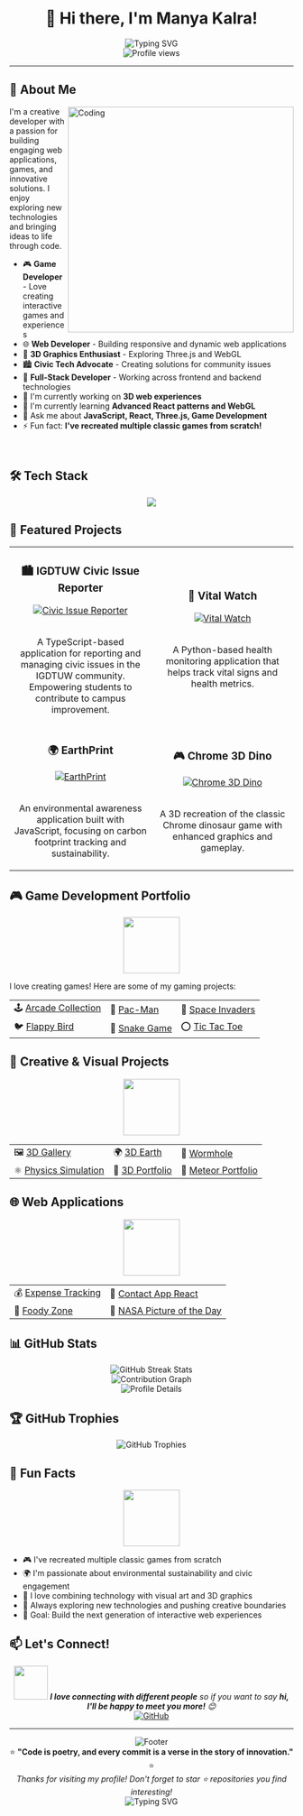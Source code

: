 # <div align="center">👋 Hi there, I'm Manya Kalra!</div>

<div align="center">
  <img src="https://readme-typing-svg.herokuapp.com?font=Fira+Code&pause=1000&color=F75C7E&center=true&vCenter=true&width=435&lines=Welcome+to+my+GitHub+profile!;I'm+a+passionate+developer;Building+interactive+experiences;Creating+games+and+web+apps;Always+exploring+new+tech!" alt="Typing SVG" />
</div>

<div align="center">
  <img src="https://komarev.com/ghpvc/?username=manyakalra05&label=Profile%20views&color=0e75b6&style=flat" alt="Profile views" />
</div>

---

## 🚀 About Me

<img align="right" alt="Coding" width="400" src="https://raw.githubusercontent.com/abhisheknaiidu/abhisheknaiidu/master/code.gif">

I'm a creative developer with a passion for building engaging web applications, games, and innovative solutions. I enjoy exploring new technologies and bringing ideas to life through code.

- 🎮 **Game Developer** - Love creating interactive games and experiences
- 🌐 **Web Developer** - Building responsive and dynamic web applications
- 🎨 **3D Graphics Enthusiast** - Exploring Three.js and WebGL
- 🏙️ **Civic Tech Advocate** - Creating solutions for community issues
- 📱 **Full-Stack Developer** - Working across frontend and backend technologies
- 🔭 I'm currently working on **3D web experiences**
- 🌱 I'm currently learning **Advanced React patterns and WebGL**
- 💬 Ask me about **JavaScript, React, Three.js, Game Development**
- ⚡ Fun fact: **I've recreated multiple classic games from scratch!**

<br clear="both">

## 🛠️ Tech Stack

<div align="center">
  <img src="https://skillicons.dev/icons?i=js,ts,python,java,html,css,react,nodejs,threejs,git,github,vscode&perline=6" />
</div>


## 🎯 Featured Projects

<div align="center">
  <table>
    <tr>
      <td width="50%">
        <h3 align="center">🏙️ IGDTUW Civic Issue Reporter</h3>
        <div align="center">
          <a href="https://github.com/manyakalra05/igdtuw-civic-issue-reporter" target="_blank">
            <img src="https://github-readme-stats.vercel.app/api/pin/?username=manyakalra05&repo=igdtuw-civic-issue-reporter&theme=radical" alt="Civic Issue Reporter" />
          </a>
          <br>
          <br>
          <p>A TypeScript-based application for reporting and managing civic issues in the IGDTUW community. Empowering students to contribute to campus improvement.</p>
        </div>
      </td>
      <td width="50%">
        <h3 align="center">💚 Vital Watch</h3>
        <div align="center">
          <a href="https://github.com/manyakalra05/vital-watch" target="_blank">
            <img src="https://github-readme-stats.vercel.app/api/pin/?username=manyakalra05&repo=vital-watch&theme=radical" alt="Vital Watch" />
          </a>
          <br>
          <br>
          <p>A Python-based health monitoring application that helps track vital signs and health metrics.</p>
        </div>
      </td>
    </tr>
    <tr>
      <td width="50%">
        <h3 align="center">🌍 EarthPrint</h3>
        <div align="center">
          <a href="https://github.com/manyakalra05/earthprint" target="_blank">
            <img src="https://github-readme-stats.vercel.app/api/pin/?username=manyakalra05&repo=earthprint&theme=radical" alt="EarthPrint" />
          </a>
          <br>
          <br>
          <p>An environmental awareness application built with JavaScript, focusing on carbon footprint tracking and sustainability.</p>
        </div>
      </td>
      <td width="50%">
        <h3 align="center">🎮 Chrome 3D Dino</h3>
        <div align="center">
          <a href="https://github.com/manyakalra05/chrome-3d-dino" target="_blank">
            <img src="https://github-readme-stats.vercel.app/api/pin/?username=manyakalra05&repo=chrome-3d-dino&theme=radical" alt="Chrome 3D Dino" />
          </a>
          <br>
          <br>
          <p>A 3D recreation of the classic Chrome dinosaur game with enhanced graphics and gameplay.</p>
        </div>
      </td>
    </tr>
  </table>
</div>

## 🎮 Game Development Portfolio

<div align="center">
  <img src="https://media.giphy.com/media/3oKIPnAiaMCws8nOsE/giphy.gif" width="100">
</div>

I love creating games! Here are some of my gaming projects:

<div align="center">
  <table>
    <tr>
      <td>🕹️ <a href="https://github.com/manyakalra05/arcade">Arcade Collection</a></td>
      <td>👻 <a href="https://github.com/manyakalra05/pacman">Pac-Man</a></td>
      <td>🚀 <a href="https://github.com/manyakalra05/space-invaders">Space Invaders</a></td>
    </tr>
    <tr>
      <td>🐦 <a href="https://github.com/manyakalra05/flappybird">Flappy Bird</a></td>
      <td>🐍 <a href="https://github.com/manyakalra05/snakegame">Snake Game</a></td>
      <td>⭕ <a href="https://github.com/manyakalra05/tictactoe">Tic Tac Toe</a></td>
    </tr>
  </table>
</div>

## 🎨 Creative & Visual Projects

<div align="center">
  <img src="https://media.giphy.com/media/3oKIPEqDGUULpEU0aQ/giphy.gif" width="100">
</div>

<div align="center">
  <table>
    <tr>
      <td>🖼️ <a href="https://github.com/manyakalra05/3Dgallery">3D Gallery</a></td>
      <td>🌍 <a href="https://github.com/manyakalra05/3dEarth">3D Earth</a></td>
      <td>🌌 <a href="https://github.com/manyakalra05/wormhole">Wormhole</a></td>
    </tr>
    <tr>
      <td>⚛️ <a href="https://github.com/manyakalra05/physics">Physics Simulation</a></td>
      <td>🌟 <a href="https://github.com/manyakalra05/3Dportfolio">3D Portfolio</a></td>
      <td>🎨 <a href="https://github.com/manyakalra05/MeteorPortfolio-main">Meteor Portfolio</a></td>
    </tr>
  </table>
</div>

## 🌐 Web Applications

<div align="center">
  <img src="https://media.giphy.com/media/L1R1tvI9svkIWwpVYr/giphy.gif" width="100">
</div>

<div align="center">
  <table>
    <tr>
      <td>💰 <a href="https://github.com/manyakalra05/expense-tracking">Expense Tracking</a></td>
      <td>📱 <a href="https://github.com/manyakalra05/contactapp-react">Contact App React</a></td>
    </tr>
    <tr>
      <td>🍕 <a href="https://github.com/manyakalra05/foodyzone">Foody Zone</a></td>
      <td>🚀 <a href="https://github.com/manyakalra05/nasa-picoftheday">NASA Picture of the Day</a></td>
    </tr>
  </table>
</div>

## 📊 GitHub Stats

<div align="center">
  <img src="https://github-readme-streak-stats.herokuapp.com/?user=manyakalra05&theme=radical&hide_border=true" alt="GitHub Streak Stats" />
</div>

<div align="center">
  <img src="https://github-readme-activity-graph.vercel.app/graph?username=manyakalra05&theme=redical&hide_border=true&area=true" alt="Contribution Graph" />
</div>

<div align="center">
  <img src="https://github-profile-summary-cards.vercel.app/api/cards/profile-details?username=manyakalra05&theme=radical" alt="Profile Details" />
</div>


## 🏆 GitHub Trophies

<div align="center">
  <img src="https://github-profile-trophy.vercel.app/?username=manyakalra05&theme=radical&no-frame=false&no-bg=true&margin-w=4" alt="GitHub Trophies" />
</div>

## 🌟 Fun Facts

<div align="center">
  <img src="https://media.giphy.com/media/WUlplcMpOCEmTGBtBW/giphy.gif" width="100">
</div>

- 🎮 I've recreated multiple classic games from scratch
- 🌍 I'm passionate about environmental sustainability and civic engagement
- 🎨 I love combining technology with visual art and 3D graphics
- 🚀 Always exploring new technologies and pushing creative boundaries
- 🎯 Goal: Build the next generation of interactive web experiences

## 📫 Let's Connect!

<div align="center">
  <img src="https://media.giphy.com/media/LnQjpWaON8nhr21vNW/giphy.gif" width="60"> <em><b>I love connecting with different people</b> so if you want to say <b>hi, I'll be happy to meet you more!</b> 😊</em>
</div>

<div align="center">
  <a href="https://github.com/manyakalra05">
    <img src="https://img.shields.io/badge/GitHub-100000?style=for-the-badge&logo=github&logoColor=white" alt="GitHub" />
  </a>
</div>

---

<div align="center">
  <img src="https://capsule-render.vercel.app/api?type=waving&color=gradient&height=100&section=footer" alt="Footer" />
</div>

<div align="center">
  ⭐ <b>"Code is poetry, and every commit is a verse in the story of innovation."</b> ⭐
</div>

<div align="center">
  <i>Thanks for visiting my profile! Don't forget to star ⭐ repositories you find interesting!</i>
</div>

<div align="center">
  <img src="https://readme-typing-svg.herokuapp.com?font=Fira+Code&pause=1000&color=F75C7E&center=true&vCenter=true&width=435&lines=Happy+Coding!+%F0%9F%9A%80;Thanks+for+visiting!+%E2%9C%A8;Let's+build+something+amazing!+%F0%9F%92%BB" alt="Typing SVG" />
</div>

<!-- 2024-12-06T05:55:29+05:30 -->
<!-- 2024-12-23T11:13:32+05:30 -->
<!-- 2024-12-27T07:32:32+05:30 -->
<!-- 2024-12-28T00:48:33+05:30 -->
<!-- 2025-01-28T03:59:39+05:30 -->
<!-- 2025-02-05T08:32:40+05:30 -->
<!-- 2025-02-07T22:10:41+05:30 -->
<!-- 2025-02-26T21:45:43+05:30 -->
<!-- 2025-03-09T05:39:44+05:30 -->
<!-- 2025-03-14T23:48:45+05:30 -->
<!-- 2025-03-13T10:08:46+05:30 -->
<!-- 2025-03-19T22:51:46+05:30 -->
<!-- 2025-03-20T08:46:46+05:30 -->
<!-- 2025-03-23T09:15:47+05:30 -->
<!-- 2025-03-21T09:53:48+05:30 -->
<!-- 2025-03-29T05:20:49+05:30 -->
<!-- 2025-04-19T06:31:54+05:30 -->
<!-- 2025-04-25T09:36:55+05:30 -->
<!-- 2025-05-18T07:51:03+05:30 -->
<!-- 2025-05-18T10:55:03+05:30 -->
<!-- 2025-05-21T07:04:04+05:30 -->
<!-- 2025-05-29T02:22:07+05:30 -->
<!-- 2025-07-25T21:57:16+05:30 -->
<!-- 2025-08-03T10:08:17+05:30 -->
<!-- 2025-07-31T23:08:17+05:30 -->
<!-- 2025-08-17T10:29:19+05:30 -->
<!-- 2025-09-08T09:08:22+05:30 -->
<!-- 2025-09-05T07:42:23+05:30 -->
<!-- 2025-09-09T11:00:23+05:30 -->
<!-- 2025-09-30T02:46:24+05:30 -->
<!-- 2025-10-18T22:28:26+05:30 -->
<!-- 2025-10-19T04:22:26+05:30 -->
<!-- 2025-10-26T02:15:26+05:30 -->
<!-- 2025-11-03T00:43:27+05:30 -->
<!-- Update 2024-11-03T06:49:47+05:30 -->
<!-- Update 2024-11-03T16:20:47+05:30 -->
<!-- Update 2024-11-03T09:44:47+05:30 -->
<!-- Update 2024-11-04T14:28:59+05:30 -->
<!-- Update 2024-11-14T18:42:12+05:30 -->
<!-- Update 2024-11-30T15:45:18+05:30 -->
<!-- Update 2024-12-04T13:21:19+05:30 -->
<!-- Update 2024-12-12T19:35:20+05:30 -->
<!-- Update 2024-12-13T10:13:21+05:30 -->
<!-- Update 2024-12-13T16:11:21+05:30 -->
<!-- Update 2024-12-14T09:33:23+05:30 -->
<!-- Update 2024-12-16T06:48:24+05:30 -->
<!-- Update 2024-12-16T09:57:24+05:30 -->
<!-- Update 2024-12-18T15:51:27+05:30 -->
<!-- Update 2024-12-18T13:03:27+05:30 -->
<!-- Update 2024-12-18T14:11:27+05:30 -->
<!-- Update 2024-12-19T09:37:28+05:30 -->
<!-- Update 2024-12-20T08:39:29+05:30 -->
<!-- Update 2024-12-21T14:17:30+05:30 -->
<!-- Update 2024-12-21T13:48:30+05:30 -->
<!-- Update 2024-12-21T08:58:30+05:30 -->
<!-- Update 2024-12-21T15:52:30+05:30 -->
<!-- Update 2024-12-22T07:29:32+05:30 -->
<!-- Update 2024-12-23T12:29:33+05:30 -->
<!-- Update 2024-12-24T18:49:35+05:30 -->
<!-- Update 2025-01-03T08:14:38+05:30 -->
<!-- Update 2025-01-04T16:07:39+05:30 -->
<!-- Update 2025-01-06T12:59:41+05:30 -->
<!-- Update 2025-01-06T07:01:41+05:30 -->
<!-- Update 2025-01-07T10:10:43+05:30 -->
<!-- Update 2025-01-10T15:09:46+05:30 -->
<!-- Update 2025-01-24T08:58:55+05:30 -->